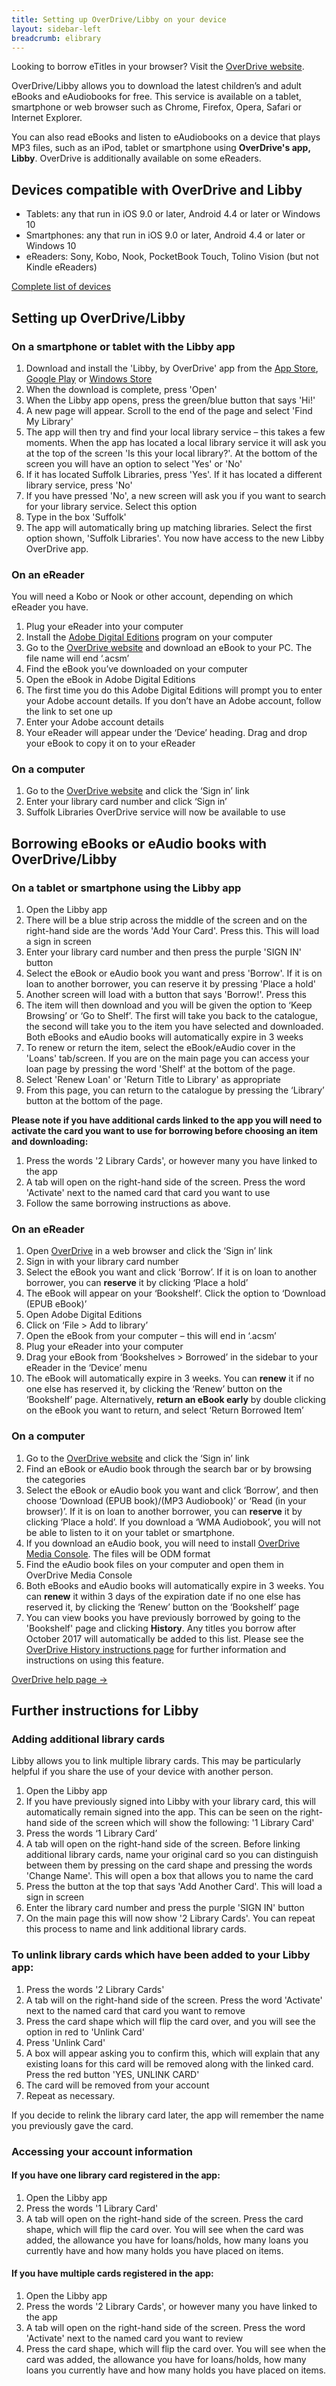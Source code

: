 ```yaml
---
title: Setting up OverDrive/Libby on your device
layout: sidebar-left
breadcrumb: elibrary
---
```


<div class="pa3 bg-light-gray mb3" markdown="1">

Looking to borrow eTitles in your browser? Visit the [OverDrive website](http://suffolklibraries.lib.overdrive.com/).

</div>

OverDrive/Libby allows you to download the latest children’s and adult eBooks and eAudiobooks for free. This service is available on a tablet, smartphone or web browser such as Chrome, Firefox, Opera, Safari or Internet Explorer.

You can also read eBooks and listen to eAudiobooks on a device that plays MP3 files, such as an iPod, tablet or smartphone using **OverDrive's app, Libby**. OverDrive is additionally available on some eReaders.

## Devices compatible with OverDrive and Libby

* Tablets: any that run in iOS 9.0 or later, Android 4.4 or later or Windows 10
* Smartphones: any that run in iOS 9.0 or later, Android 4.4 or later or Windows 10
* eReaders: Sony, Kobo, Nook, PocketBook Touch, Tolino Vision (but not Kindle eReaders)

[Complete list of devices](http://help.overdrive.com/#devices)

## Setting up OverDrive/Libby

### On a smartphone or tablet with the Libby app

1. Download and install the 'Libby, by OverDrive' app from the [App Store](https://itunes.apple.com/us/app/libby-by-overdrive-labs/id1076402606?pt=211483&ct=meetLibby&mt=8), [Google Play](https://play.google.com/store/apps/details?id=com.overdrive.mobile.android.libby&referrer=utm_source%3Dmeet_libby) or [Windows Store](https://www.microsoft.com/en-us/store/p/libby-by-overdrive/9p6g3tcr4hzr)
2. When the download is complete, press 'Open'
3. When the Libby app opens, press the green/blue button that says 'Hi!'
4. A new page will appear. Scroll to the end of the page and select 'Find My Library'
5. The app will then try and find your local library service – this takes a few moments. When the app has located a local library service it will ask you at the top of the screen 'Is this your local library?'. At the bottom of the screen you will have an option to select 'Yes' or 'No'
6. If it has located Suffolk Libraries, press 'Yes'. If it has located a different library service, press 'No'
7. If you have pressed 'No', a new screen will ask you if you want to search for your library service. Select this option
8. Type in the box 'Suffolk'
9. The app will automatically bring up matching libraries. Select the first option shown, 'Suffolk Libraries'. You now have access to the new Libby OverDrive app.

### On an eReader

You will need a Kobo or Nook or other account, depending on which eReader you have.

1. Plug your eReader into your computer
2. Install the [Adobe Digital Editions](http://www.adobe.com/solutions/ebook/digital-editions/download.html) program on your computer
3. Go to the [OverDrive website](http://suffolklibraries.lib.overdrive.com/) and download an eBook to your PC. The file name will end ‘.acsm’
4. Find the eBook you’ve downloaded on your computer
5. Open the eBook in Adobe Digital Editions
6. The first time you do this Adobe Digital Editions will prompt you to enter your Adobe account details. If you don’t have an Adobe account, follow the link to set one up
7. Enter your Adobe account details
8. Your eReader will appear under the ‘Device’ heading. Drag and drop your eBook to copy it on to your eReader

### On a computer

1. Go to the [OverDrive website](http://suffolklibraries.lib.overdrive.com/) and click the ‘Sign in’ link
2. Enter your library card number and click ‘Sign in’
3. Suffolk Libraries OverDrive service will now be available to use

## Borrowing eBooks or eAudio books with OverDrive/Libby

### On a tablet or smartphone using the Libby app

1. Open the Libby app
2. There will be a blue strip across the middle of the screen and on the right-hand side are the words 'Add Your Card'. Press this. This will load a sign in screen
3. Enter your library card number and then press the purple 'SIGN IN' button
4. Select the eBook or eAudio book you want and press 'Borrow'. If it is on loan to another borrower, you can reserve it by pressing 'Place a hold'
5. Another screen will load with a button that says 'Borrow!'. Press this
6. The item will then download and you will be given the option to ‘Keep Browsing’ or ‘Go to Shelf’. The first will take you back to the catalogue, the second will take you to the item you have selected and downloaded. Both eBooks and eAudio books will automatically expire in 3 weeks
7. To renew or return the item, select the eBook/eAudio cover in the 'Loans' tab/screen. If you are on the main page you can access your loan page by pressing the word 'Shelf' at the bottom of the page.
8. Select 'Renew Loan' or 'Return Title to Library' as appropriate
9. From this page, you can return to the catalogue by pressing the ‘Library’ button at the bottom of the page.

**Please note if you have additional cards linked to the app you will need to activate the card you want to use for borrowing before choosing an item and downloading:**

1. Press the words '2 Library Cards', or however many you have linked to the app
2. A tab will open on the right-hand side of the screen. Press the word 'Activate' next to the named card that card you want to use
3. Follow the same borrowing instructions as above.

### On an eReader

1. Open [OverDrive](http://suffolklibraries.lib.overdrive.com/) in a web browser and click the ‘Sign in’ link
2. Sign in with your library card number
3. Select the eBook you want and click ‘Borrow’. If it is on loan to another borrower, you can **reserve** it by clicking ‘Place a hold’
4. The eBook will appear on your ‘Bookshelf’. Click the option to ‘Download (EPUB eBook)’
5. Open Adobe Digital Editions
6. Click on ‘File &gt; Add to library’
7. Open the eBook from your computer – this will end in ‘.acsm’
8. Plug your eReader into your computer
9. Drag your eBook from ‘Bookshelves &gt; Borrowed’ in the sidebar to your eReader in the ‘Device’ menu
10. The eBook will automatically expire in 3 weeks. You can **renew** it if no one else has reserved it, by clicking the ‘Renew’ button on the ‘Bookshelf’ page. Alternatively, **return an eBook early** by double clicking on the eBook you want to return, and select ‘Return Borrowed Item’

### On a computer

1. Go to the [OverDrive website](http://suffolklibraries.lib.overdrive.com/) and click the ‘Sign in’ link
2. Find an eBook or eAudio book through the search bar or by browsing the categories
3. Select the eBook or eAudio book you want and click ‘Borrow’, and then choose ‘Download (EPUB book)/(MP3 Audiobook)’ or ‘Read (in your browser)’. If it is on loan to another borrower, you can **reserve** it by clicking ‘Place a hold’. If you download a ‘WMA Audiobook’, you will not be able to listen to it on your tablet or smartphone.
4. If you download an eAudio book, you will need to install [OverDrive Media Console](http://app.overdrive.com/). The files will be ODM format
5. Find the eAudio book files on your computer and open them in OverDrive Media Console
6. Both eBooks and eAudio books will automatically expire in 3 weeks. You can **renew** it within 3 days of the expiration date if no one else has reserved it, by clicking the ‘Renew’ button on the ‘Bookshelf’ page
7. You can view books you have previously borrowed by going to the 'Bookshelf' page and clicking **History**. Any titles you borrow after October 2017 will automatically be added to this list. Please see the [OverDrive History instructions page](https://help.overdrive.com/customer/portal/articles/2833477?_ga=2.108868737.2014334747.1507205336-e0fb697e-4ce6-499f-9e54-a1dd9fe94047) for further information and instructions on using this feature.

[OverDrive help page →](http://help.overdrive.com/)

## Further instructions for Libby

### Adding additional library cards

Libby allows you to link multiple library cards. This may be particularly helpful if you share the use of your device with another person.

1. Open the Libby app
2. If you have previously signed into Libby with your library card, this will automatically remain signed into the app. This can be seen on the right-hand side of the screen which will show the following: '1 Library Card'
3. Press the words ‘1 Library Card’
4. A tab will open on the right-hand side of the screen. Before linking additional library cards, name your original card so you can distinguish between them by pressing on the card shape and pressing the words 'Change Name'. This will open a box that allows you to name the card
5. Press the button at the top that says 'Add Another Card'. This will load a sign in screen
6. Enter the library card number and press the purple 'SIGN IN' button
7. On the main page this will now show '2 Library Cards'. You can repeat this process to name and link additional library cards.

### To unlink library cards which have been added to your Libby app:

1. Press the words '2 Library Cards'
2. A tab will on the right-hand side of the screen. Press the word 'Activate' next to the named card that card you want to remove
3. Press the card shape which will flip the card over, and you will see the option in red to 'Unlink Card'
4. Press 'Unlink Card'
5. A box will appear asking you to confirm this, which will explain that any existing loans for this card will be removed along with the linked card. Press the red button 'YES, UNLINK CARD'
6. The card will be removed from your account
7. Repeat as necessary.

If you decide to relink the library card later, the app will remember the name you previously gave the card.

### Accessing your account information

#### If you have one library card registered in the app:

1. Open the Libby app
2. Press the words '1 Library Card'
3. A tab will open on the right-hand side of the screen. Press the card shape, which will flip the card over. You will see when the card was added, the allowance you have for loans/holds, how many loans you currently have and how many holds you have placed on items.

#### If you have multiple cards registered in the app:

1. Open the Libby app
2. Press the words '2 Library Cards', or however many you have linked to the app
3. A tab will open on the right-hand side of the screen. Press the word 'Activate' next to the named card you want to review
5. Press the card shape, which will flip the card over. You will see when the card was added, the allowance you have for loans/holds, how many loans you currently have and how many holds you have placed on items.
